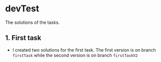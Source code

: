 # devTest
 The solutions of the tasks.
   
## 1. First task
  * I created two solutions for the first task. The first version is on branch `firstTask`
   while the second version is on branch `firstTaskV2`
